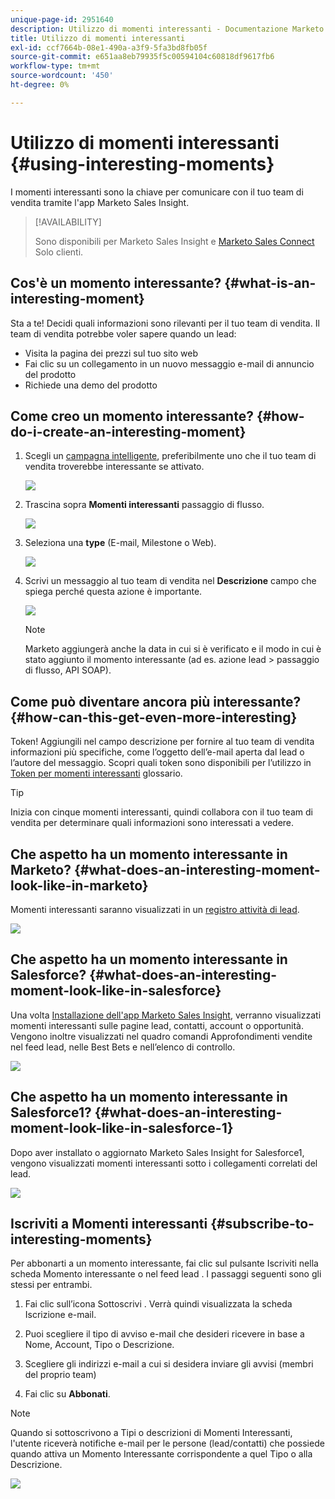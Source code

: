 ```yaml
---
unique-page-id: 2951640
description: Utilizzo di momenti interessanti - Documentazione Marketo - Documentazione del prodotto
title: Utilizzo di momenti interessanti
exl-id: ccf7664b-08e1-490a-a3f9-5fa3bd8fb05f
source-git-commit: e651aa8eb79935f5c00594104c60818df9617fb6
workflow-type: tm+mt
source-wordcount: '450'
ht-degree: 0%

---
```


# Utilizzo di momenti interessanti {#using-interesting-moments}

I momenti interessanti sono la chiave per comunicare con il tuo team di vendita tramite l&#39;app Marketo Sales Insight.

>[!AVAILABILITY]
>
>Sono disponibili per Marketo Sales Insight e [Marketo Sales Connect](/help/marketo/product-docs/marketo-sales-connect/marketo/interesting-moments-in-sales-connect.md) Solo clienti.

## Cos&#39;è un momento interessante? {#what-is-an-interesting-moment}

Sta a te! Decidi quali informazioni sono rilevanti per il tuo team di vendita. Il team di vendita potrebbe voler sapere quando un lead:

* Visita la pagina dei prezzi sul tuo sito web
* Fai clic su un collegamento in un nuovo messaggio e-mail di annuncio del prodotto
* Richiede una demo del prodotto

## Come creo un momento interessante?  {#how-do-i-create-an-interesting-moment}

1. Scegli un [campagna intelligente](/help/marketo/product-docs/core-marketo-concepts/smart-campaigns/understanding-smart-campaigns.md), preferibilmente uno che il tuo team di vendita troverebbe interessante se attivato.

   ![](assets/using-interesting-moments-1.png)

1. Trascina sopra **Momenti interessanti** passaggio di flusso.

   ![](assets/using-interesting-moments-2.png)

1. Seleziona una **type** (E-mail, Milestone o Web).

   ![](assets/using-interesting-moments-3.png)

1. Scrivi un messaggio al tuo team di vendita nel **Descrizione** campo che spiega perché questa azione è importante.

   ![](assets/using-interesting-moments-4.png)

   >[!NOTE]
   >
   >Marketo aggiungerà anche la data in cui si è verificato e il modo in cui è stato aggiunto il momento interessante (ad es. azione lead > passaggio di flusso, API SOAP).

## Come può diventare ancora più interessante?  {#how-can-this-get-even-more-interesting}

Token! Aggiungili nel campo descrizione per fornire al tuo team di vendita informazioni più specifiche, come l’oggetto dell’e-mail aperta dal lead o l’autore del messaggio. Scopri quali token sono disponibili per l’utilizzo in [Token per momenti interessanti](/help/marketo/product-docs/marketo-sales-insight/msi-for-salesforce/features/tabs-in-the-msi-panel/interesting-moments/trigger-tokens-for-interesting-moments.md) glossario.

>[!TIP]
>
>Inizia con cinque momenti interessanti, quindi collabora con il tuo team di vendita per determinare quali informazioni sono interessati a vedere.

## Che aspetto ha un momento interessante in Marketo?  {#what-does-an-interesting-moment-look-like-in-marketo}

Momenti interessanti saranno visualizzati in un [registro attività di lead](/help/marketo/product-docs/core-marketo-concepts/smart-lists-and-static-lists/managing-people-in-smart-lists/using-the-person-detail-page.md).

![](assets/using-interesting-moments-5.png)

## Che aspetto ha un momento interessante in Salesforce?  {#what-does-an-interesting-moment-look-like-in-salesforce}

Una volta [Installazione dell&#39;app Marketo Sales Insight](/help/marketo/product-docs/marketo-sales-insight/msi-for-salesforce/configuration/configure-marketo-sales-insight-in-salesforce-enterprise-unlimited.md), verranno visualizzati momenti interessanti sulle pagine lead, contatti, account o opportunità. Vengono inoltre visualizzati nel quadro comandi Approfondimenti vendite nel feed lead, nelle Best Bets e nell’elenco di controllo.

![](assets/using-interesting-moments-6.png)

## Che aspetto ha un momento interessante in Salesforce1? {#what-does-an-interesting-moment-look-like-in-salesforce-1}

Dopo aver installato o aggiornato Marketo Sales Insight for Salesforce1, vengono visualizzati momenti interessanti sotto i collegamenti correlati del lead.

![](assets/using-interesting-moments-7.png)

## Iscriviti a Momenti interessanti {#subscribe-to-interesting-moments}

Per abbonarti a un momento interessante, fai clic sul pulsante Iscriviti nella scheda Momento interessante o nel feed lead . I passaggi seguenti sono gli stessi per entrambi.

1. Fai clic sull’icona Sottoscrivi . Verrà quindi visualizzata la scheda Iscrizione e-mail.

1. Puoi scegliere il tipo di avviso e-mail che desideri ricevere in base a Nome, Account, Tipo o Descrizione.

1. Scegliere gli indirizzi e-mail a cui si desidera inviare gli avvisi (membri del proprio team)

1. Fai clic su **Abbonati**.

>[!NOTE]
>
>Quando si sottoscrivono a Tipi o descrizioni di Momenti Interessanti, l&#39;utente riceverà notifiche e-mail per le persone (lead/contatti) che possiede quando attiva un Momento Interessante corrispondente a quel Tipo o alla Descrizione.

![](assets/using-interesting-moments-8.png)
